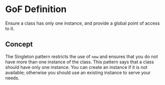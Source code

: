 # GoF Definition

Ensure a class has only one instance, and provide a global point of access to it.

## Concept

The Singleton pattern restricts the use of `new` and ensures that you do not have more than one instance of the class.
This pattern says that a class should have only one instance. You can create an instance if it is not available; otherwise you should use an existing instance to serve your needs.
